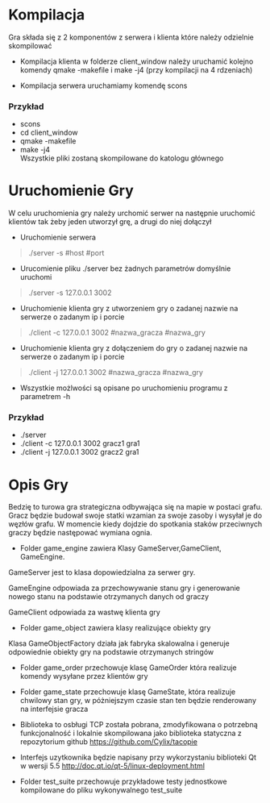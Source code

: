 # Kompilacja

Gra składa się z 2 komponentów z serwera i klienta które należy odzielnie skompilować

* Kompilacja klienta w folderze client_window należy uruchamić kolejno komendy qmake -makefile i make -j4 (przy kompilacji na 4 rdzeniach)

* Kompilacja serwera uruchamiamy komendę scons

### Przykład

* scons
* cd client_window
* qmake -makefile
* make -j4<br/>
Wszystkie pliki zostaną skompilowane do katologu głównego

# Uruchomienie Gry
W celu uruchomienia gry należy urchomić serwer na następnie uruchomić klientów tak żeby jeden utworzył grę, a drugi do niej dołączył

* Uruchomienie serwera
>./server -s #host #port

* Urucomienie pliku ./server bez żadnych parametrów domyślnie uruchomi 
>./server -s 127.0.0.1 3002

* Uruchomienie klienta gry z utworzeniem gry o zadanej nazwie na serwerze o zadanym ip i porcie
>./client -c 127.0.0.1 3002 #nazwa_gracza #nazwa_gry

* Uruchomienie klienta gry z dołączeniem do gry o zadanej nazwie na serwerze o zadanym ip i porcie
>./client -j 127.0.0.1 3002 #nazwa_gracza #nazwa_gry  


* Wszystkie możlwości są opisane po uruchomieniu programu z parametrem -h

### Przykład
* ./server
* ./client -c 127.0.0.1 3002 gracz1 gra1 
* ./client -j 127.0.0.1 3002 gracz2 gra1 

# Opis Gry

Bedzię to turowa gra strategiczna odbywająca się na mapie w postaci grafu. Gracz będzie budował swoje statki wzamian za swoje zasoby i wysyłał je do węzłów grafu. W momencie kiedy dojdzie do spotkania staków przeciwnych graczy będzie następować wymiana ognia.

* Folder game_engine zawiera Klasy GameServer,GameClient, GameEngine.


GameServer jest to klasa dopowiedzialna za serwer gry.

 GameEngine odpowiada za przechowywanie stanu gry i generowanie nowego stanu na podstawie otrzymanych danych od graczy

GameClient  odpowiada za wastwę klienta gry

* Folder game_object zawiera klasy realizujące obiekty gry

Klasa GameObjectFactory działa jak fabryka skalowalna i generuje odpowiednie obiekty gry na podstawie otrzymanych stringów
* Folder game_order przechowuje klasę GameOrder która 
realizuje komendy wysyłane przez klientów gry

* Folder game_state przechowuje klasę GameState, która realizuje chwilowy stan gry, w póżniejszym czasie stan ten będzie renderowany na interfejsie gracza

* Biblioteka to osbługi TCP została pobrana, zmodyfikowana o potrzebną funkcjonalność i lokalnie skompilowana jako biblioteka statyczna z repozytorium github
https://github.com/Cylix/tacopie

* Interfejs uzytkownika będzie napisany przy wykorzystaniu biblioteki Qt w wersji 5.5
http://doc.qt.io/qt-5/linux-deployment.html

* Folder test_suite przechowuje przykładowe testy jednostkowe kompilowane do pliku wykonywalnego test_suite

